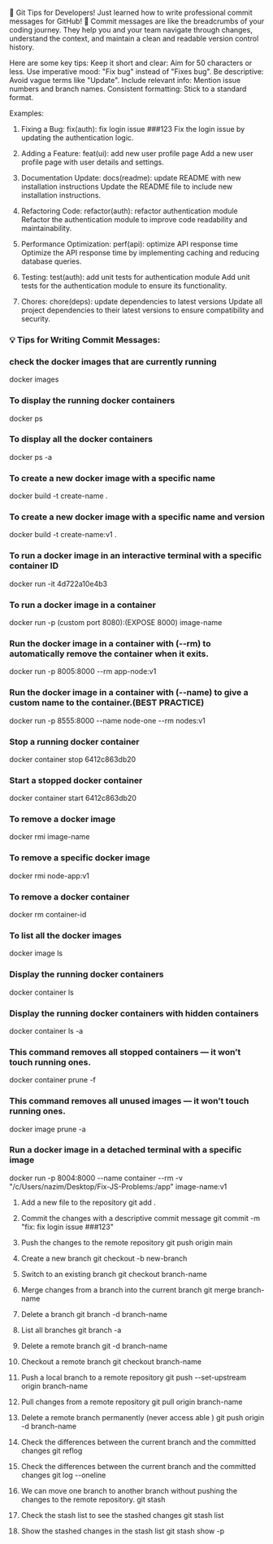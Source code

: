 🚀 Git Tips for Developers!
Just learned how to write professional commit messages for GitHub! 📝
Commit messages are like the breadcrumbs of your coding journey. They help you and your team navigate through changes, understand the context, and maintain a clean and readable version control history.

Here are some key tips:
Keep it short and clear: Aim for 50 characters or less.
Use imperative mood: "Fix bug" instead of "Fixes bug".
Be descriptive: Avoid vague terms like "Update".
Include relevant info: Mention issue numbers and branch names.
Consistent formatting: Stick to a standard format.

Examples:

1. Fixing a Bug:
   fix(auth): fix login issue ###123
   Fix the login issue by updating the authentication logic.

2. Adding a Feature:
   feat(ui): add new user profile page
   Add a new user profile page with user details and settings.

3. Documentation Update:
   docs(readme): update README with new installation instructions
   Update the README file to include new installation instructions.

4. Refactoring Code:
   refactor(auth): refactor authentication module
   Refactor the authentication module to improve code readability and maintainability.

5. Performance Optimization:
   perf(api): optimize API response time
   Optimize the API response time by implementing caching and reducing database queries.

6. Testing:
   test(auth): add unit tests for authentication module
   Add unit tests for the authentication module to ensure its functionality.

7. Chores:
   chore(deps): update dependencies to latest versions
   Update all project dependencies to their latest versions to ensure compatibility and security.

### 💡 Tips for Writing Commit Messages:

### check the docker images that are currently running

docker images

### To display the running docker containers

docker ps

### To display all the docker containers

docker ps -a

### To create a new docker image with a specific name

docker build -t create-name .

### To create a new docker image with a specific name and version

docker build -t create-name:v1 .

### To run a docker image in an interactive terminal with a specific container ID

docker run -it 4d722a10e4b3

### To run a docker image in a container

docker run -p (custom port 8080):(EXPOSE 8000) image-name

### Run the docker image in a container with (--rm) to automatically remove the container when it exits.

docker run -p 8005:8000 --rm app-node:v1

### Run the docker image in a container with (--name) to give a custom name to the container.(BEST PRACTICE)

docker run -p 8555:8000 --name node-one --rm nodes:v1

### Stop a running docker container

docker container stop 6412c863db20

### Start a stopped docker container

docker container start 6412c863db20

### To remove a docker image

docker rmi image-name

### To remove a specific docker image

docker rmi node-app:v1

### To remove a docker container

docker rm container-id

### To list all the docker images

docker image ls

### Display the running docker containers

docker container ls

### Display the running docker containers with hidden containers

docker container ls -a

### This command removes all stopped containers — it won’t touch running ones.

docker container prune -f

### This command removes all unused images — it won’t touch running ones.

docker image prune -a

### Run a docker image in a detached terminal with a specific image

docker run -p 8004:8000 --name container --rm -v "/c/Users/nazim/Desktop/Fix-JS-Problems:/app" image-name:v1

<!-- github command -->

1. Add a new file to the repository
   git add .

2. Commit the changes with a descriptive commit message
   git commit -m "fix: fix login issue ###123"

3. Push the changes to the remote repository
   git push origin main

4. Create a new branch
   git checkout -b new-branch

5. Switch to an existing branch
   git checkout branch-name

6. Merge changes from a branch into the current branch
   git merge branch-name

7. Delete a branch
   git branch -d branch-name

8. List all branches
   git branch -a

9. Delete a remote branch
   git -d branch-name

10. Checkout a remote branch
    git checkout branch-name

11. Push a local branch to a remote repository
    git push --set-upstream origin branch-name

12. Pull changes from a remote repository
    git pull origin branch-name

13. Delete a remote branch permanently (never access able )
    git push origin -d branch-name

14. Check the differences between the current branch and the committed changes
    git reflog

15. Check the differences between the current branch and the committed changes
    git log --oneline

16. We can move one branch to another branch without pushing the changes to the remote repository.
    git stash

17. Check the stash list to see the stashed changes
    git stash list

18. Show the stashed changes in the stash list
    git stash show -p
